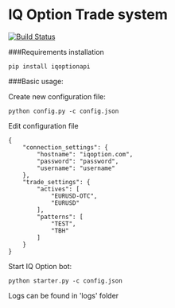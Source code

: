 # IQ Option Trade system
[![Build Status](https://travis-ci.org/n1nj4z33/iqoptionbot.png)](https://travis-ci.org/n1nj4z33/iqoptionbot)

###Requirements installation

```
pip install iqoptionapi
```

###Basic usage:

Create new configuration file:
```
python config.py -c config.json
```

Edit configuration file
```
{
    "connection_settings": {
        "hostname": "iqoption.com",
        "password": "password",
        "username": "username"
    },
    "trade_settings": {
        "actives": [
            "EURUSD-OTC",
            "EURUSD"
        ],
        "patterns": [
            "TEST",
            "TBH"
        ]
    }
}
```

Start IQ Option bot:
```
python starter.py -c config.json
```

Logs can be found in 'logs' folder
